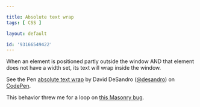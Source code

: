 ```yaml
---

title: Absolute text wrap
tags: [ CSS ]

layout: default

id: '93166549422'
---
```


When an element is positioned partly outside the window AND that element does not have a width set, its text will wrap inside the window.

<p data-height="400" data-theme-id="0" data-slug-hash="nrKew" data-default-tab="result" class='codepen'>See the Pen <a href='http://codepen.io/desandro/pen/nrKew/'>absolute text wrap</a> by David DeSandro (<a href='http://codepen.io/desandro'>@desandro</a>) on <a href='http://codepen.io'>CodePen</a>.</p>
<script async="true" src="http://codepen.io/assets/embed/ei.js"> </script>

This behavior threw me for a loop on [this Masonry bug](https://github.com/desandro/masonry/issues/427).
